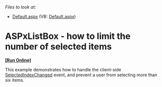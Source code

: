 <!-- default file list -->
*Files to look at*:

* [Default.aspx](./CS/WebSite/Default.aspx) (VB: [Default.aspx](./VB/WebSite/Default.aspx))
<!-- default file list end -->
# ASPxListBox - how to limit the number of selected items
<!-- run online -->
**[[Run Online]](https://codecentral.devexpress.com/e2005/)**
<!-- run online end -->


<p>This example demonstrates how to handle the client-side <a href="http://documentation.devexpress.com/#AspNet/DevExpressWebASPxEditorsScriptsASPxClientListEdit_SelectedIndexChangedtopic">SelectedIndexChanged</a> event, and prevent a user from selecting more than six items.</p>

<br/>


